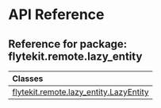 # API Reference

## Reference for package: flytekit.remote.lazy_entity

| Classes  |
| :------------- |
| [flytekit.remote.lazy_entity.LazyEntity](flytekit_remote_lazy_entity_lazyentity) |
